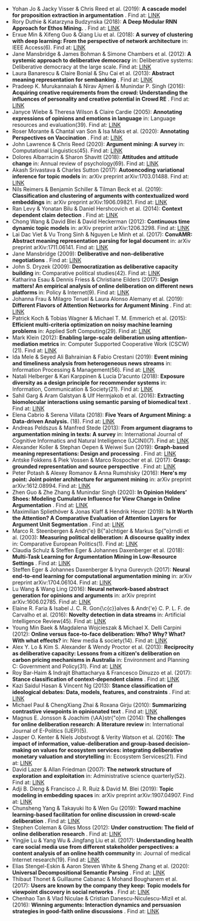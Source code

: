 - Yohan Jo & Jacky Visser & Chris Reed et al.  (2019):  **A cascade model for proposition extraction in argumentation** . Find at: [LINK](https://discovery.dundee.ac.uk/ws/files/40857139/Final_Published_Version.pdf)
- Rory Duthie & Katarzyna Budzynska  (2018):  **A Deep Modular RNN Approach for Ethos Mining.** . Find at: [LINK](https://www.ijcai.org/Proceedings/2018/0562.pdf)
- Erxue Min & Xifeng Guo & Qiang Liu et al.  (2018):  **A survey of clustering with deep learning: From the perspective of network architecture** in: IEEE Access(6). Find at: [LINK](https://ieeexplore.ieee.org/iel7/6287639/6514899/08412085.pdf)
- Jane Mansbridge & James Bohman & Simone Chambers et al.  (2012):  **A systemic approach to deliberative democracy** in: Deliberative systems: Deliberative democracy at the large scale. Find at: [LINK](http://wrap.warwick.ac.uk/42988/2/WRAP_Parkinson_systemic_9781107025394c01_p1-26.pdf?utm_content=buffera48ed&utm_medium=social&utm_source=facebook.com&utm_campaign=buffer)
- Laura Banarescu & Claire Bonial & Shu Cai et al.  (2013):  **Abstract meaning representation for sembanking** . Find at: [LINK](https://www.aclweb.org/anthology/W13-2322.pdf)
- Pradeep K. Murukannaiah & Nirav Ajmeri & Munindar P. Singh  (2016):  **Acquiring creative requirements from the crowd: Understanding the influences of personality and creative potential in Crowd RE** . Find at: [LINK](https://ieeexplore.ieee.org/stamp/stamp.jsp?arnumber=7765523&casa_token=2ngHOkOcPQcAAAAA:l54FVWFI2_K2JWhCXRF4Cy2Ov6IVvNA4Y2OjccfNOvU-LDVuh1Hz1GX2p7os7UkzBkGtWI9fyJo)
- Janyce Wiebe & Theresa Wilson & Claire Cardie  (2005):  **Annotating expressions of opinions and emotions in language** in: Language resources and evaluation(39). Find at: [LINK](https://link.springer.com/content/pdf/10.1007/s10579-005-7880-9.pdf)
- Roser Morante & Chantal van Son & Isa Maks et al.  (2020):  **Annotating Perspectives on Vaccination** . Find at: [LINK](https://www.aclweb.org/anthology/2020.lrec-1.611.pdf)
- John Lawrence & Chris Reed  (2020):  **Argument mining: A survey** in: Computational Linguistics(45). Find at: [LINK](https://www.researchgate.net/publication/336351909_Argument_Mining_A_Survey/link/5e21ca47299bf1e1fab9d627/download)
- Dolores Albarracin & Sharon Shavitt  (2018):  **Attitudes and attitude change** in: Annual review of psychology(69). Find at: [LINK](https://www.annualreviews.org/doi/pdf/10.1146/annurev-psych-122216-011911)
- Akash Srivastava & Charles Sutton  (2017):  **Autoencoding variational inference for topic models** in: arXiv preprint arXiv:1703.01488. Find at: [LINK](https://openreview.net/pdf?id=BybtVK9lg)
- Nils Reimers & Benjamin Schiller & Tilman Beck et al.  (2019):  **Classification and clustering of arguments with contextualized word embeddings** in: arXiv preprint arXiv:1906.09821. Find at: [LINK](https://arxiv.org/pdf/1906.09821.pdf)
- Ran Levy & Yonatan Bilu & Daniel Hershcovich et al.  (2014):  **Context dependent claim detection** . Find at: [LINK](https://www.aclweb.org/anthology/C14-1141.pdf)
- Chong Wang & David Blei & David Heckerman  (2012):  **Continuous time dynamic topic models** in: arXiv preprint arXiv:1206.3298. Find at: [LINK](https://arxiv.org/pdf/1206.3298.pdf)
- Lai Dac Viet & Vu Trong Sinh & Nguyen Le Minh et al.  (2017):  **ConvAMR: Abstract meaning representation parsing for legal document** in: arXiv preprint arXiv:1711.06141. Find at: [LINK](https://arxiv.org/pdf/1711.06141.pdf)
- Jane Mansbridge  (2009):  **Deliberative and non-deliberative negotiations** . Find at: [LINK](https://dash.harvard.edu/bitstream/handle/1/4415943/Mansbridge%20Deliberative.pdf)
- John S. Dryzek  (2009):  **Democratization as deliberative capacity building** in: Comparative political studies(42). Find at: [LINK](https://journals.sagepub.com/doi/pdf/10.1177/0010414009332129?casa_token=_feF9iCOIAgAAAAA:mt7DSTZGykwDthMLFkPy63dodbC2uIF4Th00F4ZO_S28yXuMU2KpcPmCy7Evrp-fwYbmziLDw2kruQ)
- Katharina Esau & Dennis Friess & Christiane Eilders  (2017):  **Design matters! An empirical analysis of online deliberation on different news platforms** in: Policy \& Internet(9). Find at: [LINK](https://onlinelibrary.wiley.com/doi/pdf/10.1002/poi3.154?casa_token=gDXx8ffTs2UAAAAA:vXtYxJt-qSbddGxjQxJhQmOVT0CgEP-V8FdBS3wW9k9MDuY8OsGob8d2T4vu9v9ZVapmXfmzcRrKuI8S)
- Johanna Frau & Milagro Teruel & Laura Alonso Alemany et al.  (2019):  **Different Flavors of Attention Networks for Argument Mining** . Find at: [LINK](https://www.aaai.org/ocs/index.php/FLAIRS/FLAIRS19/paper/viewFile/18298/17415)
- Patrick Koch & Tobias Wagner & Michael T. M. Emmerich et al.  (2015):  **Efficient multi-criteria optimization on noisy machine learning problems** in: Applied Soft Computing(29). Find at: [LINK](http://www.gm.fh-koeln.de/~konen/Publikationen/Koch2015a-ASOC.pdf)
- Mark Klein  (2012):  **Enabling large-scale deliberation using attention-mediation metrics** in: Computer Supported Cooperative Work (CSCW)(21). Find at: [LINK](https://link.springer.com/content/pdf/10.1007/s10606-012-9156-4.pdf)
- Ida Mele & Seyed Ali Bahrainian & Fabio Crestani  (2019):  **Event mining and timeliness analysis from heterogeneous news streams** in: Information Processing \& Management(56). Find at: [LINK](https://pdf.sciencedirectassets.com/271647/1-s2.0-S0306457319X00023/1-s2.0-S0306457318303455/main.pdf?X-Amz-Security-Token=IQoJb3JpZ2luX2VjEHIaCXVzLWVhc3QtMSJHMEUCIHMXDG1T8KoILSJnQ%2FZl5lmyHAezixDP2JA53sBAIT9tAiEApu8o3eGARDSUpz6A4a%2FWhUvgCTN%2BmJBExocjuWxesxcqtAMIKhADGgwwNTkwMDM1NDY4NjUiDObZHl6eyrcLf%2BZGeSqRA0VXVgorJ0toqQwqKYTSdmJMNIBT1tZ5QgkHGif666RpS7Cm6JMIeyj6SO3YbNprtftV1Ug%2Bmwhib6NvMmjfQJsZPKbk6nTbyRwZyJlVxCaqKDrgsFkU6xzibxQxHd1wtfRY2jSLOoZ4H39YBOs4P0i4uT4pnuwBlaAkII5ZujeKLjKQDIhN75gdc%2FaHZR3gKX%2B90p476ZT59L9vpN5ArjrVf1VDBPvd%2FcLVD60fardLmf6%2FgkvZ6CJn0BT8uZzmPZbhPnidITeDGguMa8dr3IoFCW1P3tPrXLzpIcesdjp8UxySD2VQObs1lAIivw%2FEcpX3AqXAS1EgCo5G6aNcbq%2Bi21p7ai7TgwCMYn%2Bt%2BXnCSL7rA47If0bXt%2BA%2F%2BrxM12rThNRRj9yuC52jNN7DTJywgrcTmmLjdNA3NdYDDs58%2FTZl5jdUGl7R53VBhg9nMyYYDxbCNRHtVatWeA5fCpGr8K2sJtfErFiySA643WKyZF2javix2wzV947v7sN%2Fn3%2Bb9hqWQLNOxKpJ9qDF83wmMMzC1fgFOusBfkQbO9Nrad6LD1W%2FssnpYev4oZKPmLegttTQO4dwWSjfCoz%2Bya6%2FtyQL0dlFB%2B7XSG4BcPf1%2FxSiAyx4yN5DqLpG%2FYEMPDfuAj8WyJ%2B10whofYHFdF6aPEbeE4iNfCAPRlg2GksVeNo3d%2BMhnRSC2%2FY%2FFBPA7oUBOg5Ui6sWBvPITmqYO7MqDOJKY5G84TBWPPmwAKaMPQC79pGTIqdyhGv4J4Oc%2Fz6UAoLYdyii%2F2Z%2BYFBRco1yQt%2FWpU93ExhhY%2Bo4AeOLBcOgapXH6ryqsZzKzahcD%2FZ36aSv6XbjIPCkLfDhNsqKFO5eow%3D%3D&X-Amz-Algorithm=AWS4-HMAC-SHA256&X-Amz-Date=20200720T100843Z&X-Amz-SignedHeaders=host&X-Amz-Expires=300&X-Amz-Credential=ASIAQ3PHCVTYUCWRG2JR%2F20200720%2Fus-east-1%2Fs3%2Faws4_request&X-Amz-Signature=c7bce6e3f456cc60534bb93cd56c034afe1c695cb2ae839348d18217b80b0bb5&hash=8b9c6b39a31fa3c0d89fe51dc8761701255f802407bedbd1ba6369607d4308fc&host=68042c943591013ac2b2430a89b270f6af2c76d8dfd086a07176afe7c76c2c61&pii=S0306457318303455&tid=spdf-4d6924d8-26e4-4347-baca-0ffe846ca047&sid=97f9969575d3c84fa55a99d957df0ffbea2agxrqb&type=client)
- Natali Helberger & Kari Karppinen & Lucia D’acunto  (2018):  **Exposure diversity as a design principle for recommender systems** in: Information, Communication \& Society(21). Find at: [LINK](https://www.tandfonline.com/doi/full/10.1080/1369118X.2016.1271900)
- Sahil Garg & Aram Galstyan & Ulf Hermjakob et al.  (2016):  **Extracting biomolecular interactions using semantic parsing of biomedical text** . Find at: [LINK](https://www.aaai.org/ocs/index.php/AAAI/AAAI16/paper/download/11740/12014)
- Elena Cabrio & Serena Villata  (2018):  **Five Years of Argument Mining: a Data-driven Analysis.** (18). Find at: [LINK](https://www.ijcai.org/Proceedings/2018/0766.pdf)
- Andreas Peldszus & Manfred Stede  (2013):  **From argument diagrams to argumentation mining in texts: A survey** in: International Journal of Cognitive Informatics and Natural Intelligence (IJCINI)(7). Find at: [LINK](https://www.ling.uni-potsdam.de/~peldszus/ijcini2013-preprint.pdf)
- Alexander Koller & Stephan Oepen & Weiwei Sun  (2019):  **Graph-based meaning representations: Design and processing** . Find at: [LINK](https://www.aclweb.org/anthology/P19-4002.pdf)
- Antske Fokkens & Piek Vossen & Marco Rospocher et al.  (2017):  **Grasp: grounded representation and source perspective** . Find at: [LINK](https://www.aclweb.org/anthology/L16-1187.pdf)
- Peter Potash & Alexey Romanov & Anna Rumshisky  (2016):  **Here's my point: Joint pointer architecture for argument mining** in: arXiv preprint arXiv:1612.08994. Find at: [LINK](https://www.aclweb.org/anthology/D17-1143.pdf)
- Zhen Guo & Zhe Zhang & Munindar Singh  (2020):  **In Opinion Holders’ Shoes: Modeling Cumulative Influence for View Change in Online Argumentation** . Find at: [LINK](https://dl.acm.org/doi/pdf/10.1145/3366423.3380302?casa_token=AFXLAjv46jMAAAAA:TFdeMl5pzP4a3X-44Hei4IjX87LTSPiEzziK1PTQd4reumA0EYuf3yVDGmFUhGWpCL-RQrsTCDZoEw)
- Maximilian Spliethöver & Jonas Klaff & Hendrik Heuer  (2019):  **Is It Worth the Attention? A Comparative Evaluation of Attention Layers for Argument Unit Segmentation** . Find at: [LINK](http://arxiv.org/pdf/1906.10068v1)
- Marco R. Steenbergen & Andr{\'e} B{\"a}chtiger & Markus Sp{\"o}rndli et al.  (2003):  **Measuring political deliberation: A discourse quality index** in: Comparative European Politics(1). Find at: [LINK](https://link.springer.com/content/pdf/10.1057/palgrave.cep.6110002.pdf)
- Claudia Schulz & Steffen Eger & Johannes Daxenberger et al.  (2018):  **Multi-Task Learning for Argumentation Mining in Low-Resource Settings** . Find at: [LINK](http://arxiv.org/pdf/1804.04083v3)
- Steffen Eger & Johannes Daxenberger & Iryna Gurevych  (2017):  **Neural end-to-end learning for computational argumentation mining** in: arXiv preprint arXiv:1704.06104. Find at: [LINK](https://arxiv.org/pdf/1704.06104.pdf)
- Lu Wang & Wang Ling  (2016):  **Neural network-based abstract generation for opinions and arguments** in: arXiv preprint arXiv:1606.02785. Find at: [LINK](https://arxiv.org/pdf/1606.02785)
- Elaine R. Faria & Isabel J. C. R. Gon{\c{c}}alves & Andr{\'e} C. P. L. F. de Carvalho et al.  (2016):  **Novelty detection in data streams** in: Artificial Intelligence Review(45). Find at: [LINK](https://link.springer.com/content/pdf/10.1007/s10462-015-9444-8.pdf)
- Young Min Baek & Magdalena Wojcieszak & Michael X. Delli Carpini  (2012):  **Online versus face-to-face deliberation: Who? Why? What? With what effects?** in: New media \& society(14). Find at: [LINK](https://journals.sagepub.com/doi/pdf/10.1177/1461444811413191?casa_token=tv2HxKUxiX4AAAAA:dLBT4qltqtLAksmkwGRqMvawL6D3zGLN5wjwQosONbGYJiiJJKTa_ayolUgMq6rrxuSpuIGj_JmX0w)
- Alex Y. Lo & Kim S. Alexander & Wendy Proctor et al.  (2013):  **Reciprocity as deliberative capacity: Lessons from a citizen's deliberation on carbon pricing mechanisms in Australia** in: Environment and Planning C: Government and Policy(31). Find at: [LINK](https://journals.sagepub.com/doi/pdf/10.1068/c11192?casa_token=LSm4N2NZwo0AAAAA:axMFQnttWwnRJSU96JzI2wAN0Z_cG5T_S4QEFTpmIQW27ak6u0_dgcZOgf3tmOWlSBJrD3lFeQO2BQ)
- Roy Bar-Haim & Indrajit Bhattacharya & Francesco Dinuzzo et al.  (2017):  **Stance classification of context-dependent claims** . Find at: [LINK](https://www.aclweb.org/anthology/E17-1024.pdf)
- Kazi Saidul Hasan & Vincent Ng  (2013):  **Stance classification of ideological debates: Data, models, features, and constraints** . Find at: [LINK](https://www.aclweb.org/anthology/I13-1191.pdf)
- Michael Paul & ChengXiang Zhai & Roxana Girju  (2010):  **Summarizing contrastive viewpoints in opinionated text** . Find at: [LINK](https://www.aclweb.org/anthology/D10-1007.pdf)
- Magnus E. Jonsson & Joachim {\AA}str{\"o}m  (2014):  **The challenges for online deliberation research: A literature review** in: International Journal of E-Politics (IJEP)(5). 
- Jasper O. Kenter & Niels Jobstvogt & Verity Watson et al.  (2016):  **The impact of information, value-deliberation and group-based decision-making on values for ecosystem services: integrating deliberative monetary valuation and storytelling** in: Ecosystem Services(21). Find at: [LINK](https://www.sciencedirect.com/science/article/pii/S2212041616301279)
- David Lazer & Allan Friedman  (2007):  **The network structure of exploration and exploitation** in: Administrative science quarterly(52). Find at: [LINK](https://journals.sagepub.com/doi/pdf/10.2189/asqu.52.4.667?casa_token=0TsR0RBooSwAAAAA:wGcuBt3d4Nv5gfJs8Q-pjhqglLl9O5kOas9aLn-zV2TZXvkQtd-61pVT8uBWtWgif9xl4YM8ns3QBA)
- Adji B. Dieng & Francisco J. R. Ruiz & David M. Blei  (2019):  **Topic modeling in embedding spaces** in: arXiv preprint arXiv:1907.04907. Find at: [LINK](https://arxiv.org/pdf/1907.04907.pdf)
- Chunsheng Yang & Takayuki Ito & Wen Gu  (2019):  **Toward machine learning-based facilitation for online discussion in crowd-scale deliberation** . Find at: [LINK](https://confit.atlas.jp/guide/event-img/jsai2019/3H3-E-3-04/public/pdf)
- Stephen Coleman & Giles Moss  (2012):  **Under construction: The field of online deliberation research** . Find at: [LINK](https://www.tandfonline.com/doi/pdf/10.1080/19331681.2011.635957?casa_token=ZaPu9WcQGuQAAAAA:T00wpHaDOk_53eU0OvKCvFlLWzdI0MsY2nS6T9McQ-ErnZTaoSNMsmBa8B_JQHdoXV3lufN6PusSYw)
- Yingjie Lu & Yang Wu & Jingfang Liu et al.  (2017):  **Understanding health care social media use from different stakeholder perspectives: a content analysis of an online health community** in: Journal of medical Internet research(19). Find at: [LINK](https://www.jmir.org/2017/4/e109/pdf)
- Elias Stengel-Eskin & Aaron Steven White & Sheng Zhang et al.  (2020):  **Universal Decompositional Semantic Parsing** . Find at: [LINK](https://www.aclweb.org/anthology/2020.acl-main.746.pdf)
- Thibaut Thonet & Guillaume Cabanac & Mohand Boughanem et al.  (2017):  **Users are known by the company they keep: Topic models for viewpoint discovery in social networks** . Find at: [LINK](https://dl.acm.org/doi/pdf/10.1145/3132847.3132897?casa_token=ZSrWMCOqDeEAAAAA:ni762kKcymBQxwLWxoDXSRgMQpEIC0flKFa7xPVlTdwgMOvBtceGtC65OBnjMPi-NW0ywIckrE1UbQ)
- Chenhao Tan & Vlad Niculae & Cristian Danescu-Niculescu-Mizil et al.  (2016):  **Winning arguments: Interaction dynamics and persuasion strategies in good-faith online discussions** . Find at: [LINK](https://dl.acm.org/doi/pdf/10.1145/2872427.2883081?casa_token=TwtuHa6PxYsAAAAA:sHJwcW_-aHYX95QxdSpYbsqX5HQMNmR8uVxteD7vX8FEI8QuvM3nR8pEvN6zpaG06U-RnGQCSf1myw)
